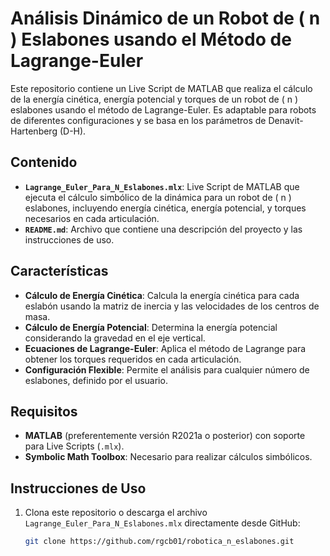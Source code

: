 # Análisis Dinámico de un Robot de \( n \) Eslabones usando el Método de Lagrange-Euler

Este repositorio contiene un Live Script de MATLAB que realiza el cálculo de la energía cinética, energía potencial y torques de un robot de \( n \) eslabones usando el método de Lagrange-Euler. Es adaptable para robots de diferentes configuraciones y se basa en los parámetros de Denavit-Hartenberg (D-H).

## Contenido

- **`Lagrange_Euler_Para_N_Eslabones.mlx`**: Live Script de MATLAB que ejecuta el cálculo simbólico de la dinámica para un robot de \( n \) eslabones, incluyendo energía cinética, energía potencial, y torques necesarios en cada articulación.
- **`README.md`**: Archivo que contiene una descripción del proyecto y las instrucciones de uso.

## Características

- **Cálculo de Energía Cinética**: Calcula la energía cinética para cada eslabón usando la matriz de inercia y las velocidades de los centros de masa.
- **Cálculo de Energía Potencial**: Determina la energía potencial considerando la gravedad en el eje vertical.
- **Ecuaciones de Lagrange-Euler**: Aplica el método de Lagrange para obtener los torques requeridos en cada articulación.
- **Configuración Flexible**: Permite el análisis para cualquier número de eslabones, definido por el usuario.

## Requisitos

- **MATLAB** (preferentemente versión R2021a o posterior) con soporte para Live Scripts (`.mlx`).
- **Symbolic Math Toolbox**: Necesario para realizar cálculos simbólicos.

## Instrucciones de Uso

1. Clona este repositorio o descarga el archivo `Lagrange_Euler_Para_N_Eslabones.mlx` directamente desde GitHub:
   
   ```bash
   git clone https://github.com/rgcb01/robotica_n_eslabones.git
